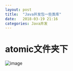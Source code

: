 ```yaml
---
layout: post
title:  "Java并发包一些类库"
date:   2018-03-19 21:16
categories: Java并发
---
```


# atomic文件夹下
![image](atomic.jpg)
